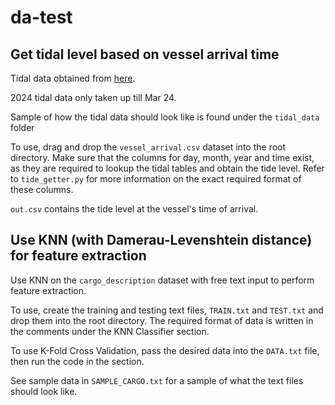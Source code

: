 # da-test

## Get tidal level based on vessel arrival time

Tidal data obtained from [here](http://www.weather.gov.sg/weather-astronomical-and-tidal-information-monthly-data/).

2024 tidal data only taken up till Mar 24.

Sample of how the tidal data should look like is found under the `tidal_data` folder

To use, drag and drop the `vessel_arrival.csv` dataset into the root directory. Make sure that the columns for day, month, year and time exist, as they are required to lookup the tidal tables and obtain the tide level. Refer to `tide_getter.py` for more information on the exact required format of these columns.

`out.csv` contains the tide level at the vessel's time of arrival.

## Use KNN (with Damerau-Levenshtein distance) for feature extraction

Use KNN on the `cargo_description` dataset with free text input to perform feature extraction.

To use, create the training and testing text files, `TRAIN.txt` and `TEST.txt` and drop them into the root directory. The required format of data is written in the comments under the KNN Classifier section.

To use K-Fold Cross Validation, pass the desired data into the `DATA.txt` file, then run the code in the section.

See sample data in `SAMPLE_CARGO.txt` for a sample of what the text files should look like.
